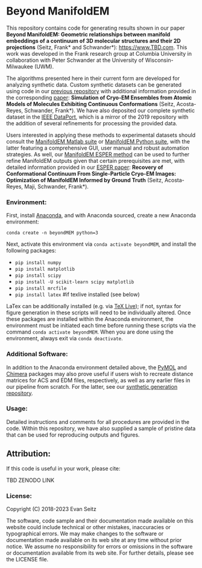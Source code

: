 # Beyond ManifoldEM
This repository contains code for generating results shown in our paper **Beyond ManifoldEM: Geometric relationships between manifold embeddings of a continuum of 3D molecular structures and their 2D projections** (Seitz, Frank* and Schwander*): https://www.TBD.com. This work was developed in the Frank research group at Columbia University in collaboration with Peter Schwander at the University of Wisconsin-Milwaukee (UWM).

The algorithms presented here in their current form are developed for analyzing synthetic data. Custom synthetic datasets can be generated using code in our [previous repository](https://github.com/evanseitz/cryoEM_synthetic_continua) with additional information provided in the corresponding [paper](https://www.biorxiv.org/content/10.1101/864116v1): **Simulation of Cryo-EM Ensembles from Atomic Models of Molecules Exhibiting Continuous Conformations** (Seitz, Acosta-Reyes, Schwander, Frank*). We have also deposited our complete synthetic dataset in the [IEEE DataPort](https://ieee-dataport.org/documents/manifoldem-esper-data-and-code-repository), which is a mirror of the 2019 repository with the addition of several refinements for processing the provided data.

Users interested in applying these methods to experimental datasets should consult the [ManifoldEM Matlab suite](https://github.com/GMashayekhi/ManifoldEM_Matlab) or [ManifoldEM Python suite](https://github.com/evanseitz/ManifoldEM_Python), with the latter featuring a comprehensive GUI, user manual and robust automation strategies. As well, our [ManifoldEM ESPER method](https://github.com/evanseitz/ESPER) can be used to further refine ManifoldEM outputs given that certain prerequisites are met, with detailed information provided in our [ESPER paper](https://ieeexplore.ieee.org/document/9773954): **Recovery of Conformational Continuum From Single-Particle Cryo-EM Images: Optimization of ManifoldEM Informed by Ground Truth** (Seitz, Acosta-Reyes, Maji, Schwander, Frank*).

### Environment:
First, install [Anaconda](https://docs.anaconda.com/anaconda/install), and with Anaconda sourced, create a new Anaconda environment:

`conda create -n beyondMEM python=3`

Next, activate this environment via `conda activate beyondMEM`, and install the following packages:

- `pip install numpy`
- `pip install matplotlib`
- `pip install scipy`
- `pip install -U scikit-learn scipy matplotlib`
- `pip install mrcfile`
- `pip install latex` #if texlive installed (see below)

LaTex can be additionally installed (e.g. via [TeX Live](https://tug.org/texlive)); if not, syntax for figure generation in these scripts will need to be individually altered. Once these packages are installed within the Anaconda environment, the environment must be initiated each time before running these scripts via the command `conda activate beyondMEM`. When you are done using the environment, always exit via `conda deactivate`.

### Additional Software:
In addition to the Anaconda environment detailed above, the [PyMOL](https://pymol.org/2/) and [Chimera](https://www.cgl.ucsf.edu/chimera/) packages may also prove useful if users wish to recreate distance matrices for ACS and EDM files, respectively, as well as any earlier files in our pipeline from scratch. For the latter, see our [synthetic generation repository](https://github.com/evanseitz/cryoEM_synthetic_generation).

### Usage:
Detailed instructions and comments for all procedures are provided in the code. Within this repository, we have also supplied a sample of pristine data that can be used for reproducing outputs and figures.

## Attribution:
If this code is useful in your work, please cite:

TBD ZENODO LINK

### License:
Copyright (C) 2018-2023 Evan Seitz

The software, code sample and their documentation made available on this website could include technical or other mistakes, inaccuracies or typographical errors. We may make changes to the software or documentation made available on its web site at any time without prior notice. We assume no responsibility for errors or omissions in the software or documentation available from its web site. For further details, please see the LICENSE file.
